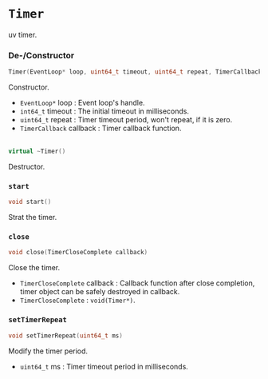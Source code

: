 # `Timer`
uv timer.

### De-/Constructor
```C++
Timer(EventLoop* loop, uint64_t timeout, uint64_t repeat, TimerCallback callback)
```
Constructor.
* `EventLoop*` loop : Event loop's handle.
* `int64_t` timeout : The initial timeout in milliseconds.
* `uint64_t` repeat : Timer timeout period, won't repeat, if it is zero.
* `TimerCallback` callback : Timer callback function.
<br/><br/>
```C++
virtual ~Timer()
```
Destructor.

### `start`
```C++
void start()
```
Strat the timer.

### `close`
```C++
void close(TimerCloseComplete callback)
```
Close the timer.
* `TimerCloseComplete` callback : Callback function after close completion, timer object can be safely destroyed in callback.
* `TimerCloseComplete` : `void(Timer*)`.

### `setTimerRepeat` 
```C++
void setTimerRepeat(uint64_t ms)
```
Modify the timer period.
* `uint64_t` ms : Timer timeout period in milliseconds.  

